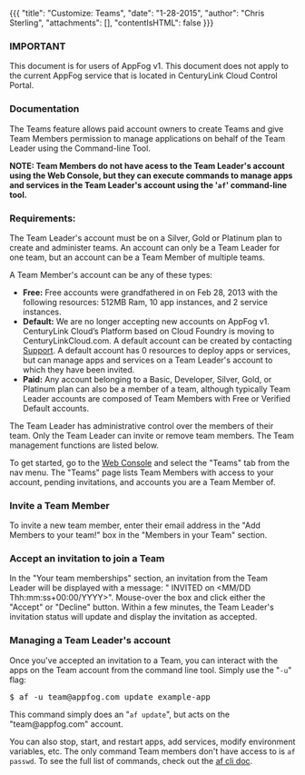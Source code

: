 {{{
  "title": "Customize: Teams",
  "date": "1-28-2015",
  "author": "Chris Sterling",
  "attachments": [],
  "contentIsHTML": false
}}}

### IMPORTANT

This document is for users of AppFog v1. This document does not apply to the current AppFog service that is located in CenturyLink Cloud Control Portal.

### Documentation

<p>The Teams feature allows paid account owners to create Teams and give Team Members permission to manage applications on behalf of the Team Leader using the Command-line Tool.</p>
<p><strong>NOTE: Team Members do not have acess to the Team Leader's account using the Web Console, but they can execute commands to manage apps and services in the Team Leader's account using the '<code>af</code>' command-line tool.</strong></p>
<h3>Requirements:</h3>
<p>The Team Leader's account must be on a Silver, Gold or Platinum plan to create and administer teams. An account can only be a Team Leader for one team, but an account can be a Team Member of multiple teams.</p>
<p>A Team Member's account can be any of these types:</p>
<ul>
<li><strong>Free:</strong> Free accounts were grandfathered in on Feb 28, 2013 with the following resources: 512MB Ram, 10 app instances, and 2 service instances.</li>
<li><strong>Default:</strong> We are no longer accepting new accounts on AppFog v1. CenturyLink Cloud’s Platform based on Cloud Foundry is moving to CenturyLinkCloud.com. A default account can be created by contacting <a href="https://support.appfog.com/hc/en-us">Support</a>. A default account has 0 resources to deploy apps or services, but can manage apps and services on a Team Leader's account to which they have been invited.</li>
<li><strong>Paid:</strong> Any account belonging to a Basic, Developer, Silver, Gold, or Platinum plan can also be a member of a team, although typically Team Leader accounts are composed of Team Members with Free or Verified Default accounts.</li>
</ul>
<p>The Team Leader has administrative control over the members of their team. Only the Team Leader can invite or remove team members. The Team management functions are listed below.</p>
<p>To get started, go to the <a href="https://console.appfog.com/">Web Console</a> and select the "Teams" tab from the nav menu. The "Teams" page lists Team Members with access to your account, pending invitations, and accounts you are a Team Member of.</p>
<h3>Invite a Team Member</h3>
<p>To invite a new team member, enter their email address in the "Add Members to your team!" box in the "Members in your Team" section.</p>
<h3>Accept an invitation to join a Team</h3>
<p>In the "Your team memberships" section, an invitation from the Team Leader will be displayed with a message: " INVITED on &lt;MM/DD Thh:mm:ss+00:00/YYYY&gt;". Mouse-over the box and click either the "Accept" or "Decline" button. Within a few minutes, the Team Leader's invitation status will update and display the invitation as accepted.</p>
<h3>Managing a Team Leader's account</h3>
<p>Once you've accepted an invitation to a Team, you can interact with the apps on the Team account from the command line tool. Simply use the "<code>-u</code>" flag:</p>
<pre>$ af -u team@appfog.com update example-app</pre>
<p>This command simply does an "<code>af update</code>", but acts on the "team@appfog.com" account.</p>
<p>You can also stop, start, and restart apps, add services, modify environment variables, etc. The only command Team members don't have access to is <code>af passwd</code>. To see the full list of commands, check out the <a href="/getting-started-overview.md/">af cli doc</a>.</p>
